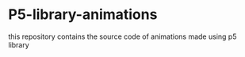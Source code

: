 # P5-library-animations
this repository contains the source code of animations made using p5 library
